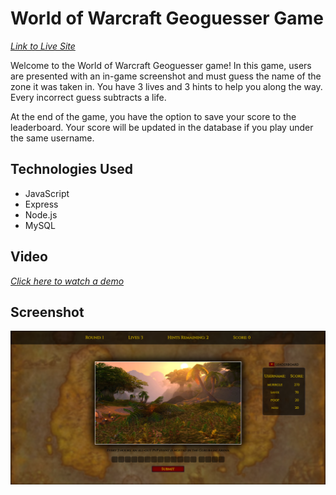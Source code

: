 # World of Warcraft Geoguesser Game

*[Link to Live Site](https://tranquil-waters-11123.herokuapp.com/)*

Welcome to the World of Warcraft Geoguesser game! In this game, users are presented with an in-game screenshot and must guess the name of the zone it was taken in. You have 3 lives and 3 hints to help you along the way. Every incorrect guess subtracts a life.

At the end of the game, you have the option to save your score to the leaderboard. Your score will be updated in the database if you play under the same username.

## Technologies Used
- JavaScript
- Express
- Node.js
- MySQL

## Video
*[Click here to watch a demo](https://www.awesomescreenshot.com/video/17033580?key=71927cc2c3f4a6c8615ffd9b1ccb47b2)*

## Screenshot
![Warcraft Geoguesser](client/images/warcraft-geoguesser.png)
